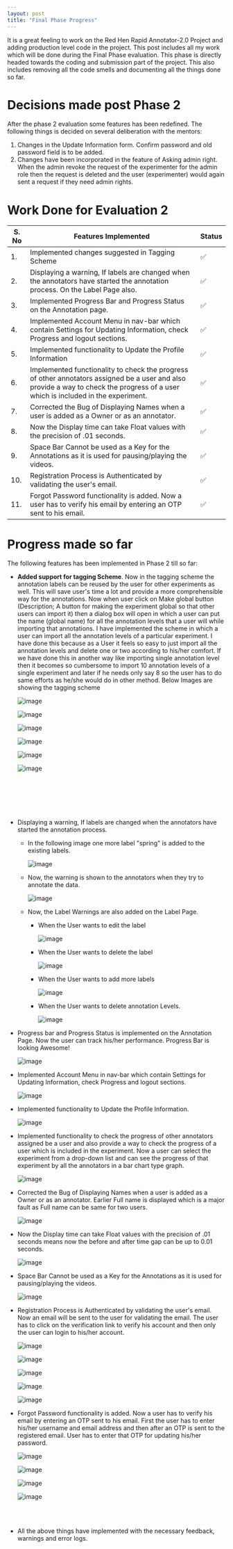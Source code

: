 ```yaml
---
layout: post
title: "Final Phase Progress"
---
```


It is a great feeling to work on the Red Hen Rapid Annotator-2.0 Project and adding production level code in the project. This post includes all my work which will be done during the Final Phase evaluation. This phase is directly headed towards the coding and submission part of the project. This also includes removing all the code smells and documenting all the things done so far.

# [](#header-1)Decisions made post Phase 2

After the phase 2 evaluation some features has been redefined. The following things is decided on several deliberation with the mentors:
1. Changes in the Update Information form. Confirm password and old password field is to be added.
2. Changes have been incorporated in the feature of Asking admin right. When the admin revoke the request of the experimenter for the admin role then the request is deleted and the user (experimenter) would again sent a request if they need admin rights.  

# [](#header-2) Work Done for Evaluation 2

| S. No | Features Implemented | Status  |
|---|-----|-----|
| 1. |Implemented changes suggested in Tagging Scheme|   ✅ |
| 2.|Displaying a warning, If labels are changed when the annotators have started the annotation process. On the Label Page also.|   ✅ |
| 3.| Implemented Progress Bar and Progress Status on the Annotation page. | ✅ |
| 4. | Implemented Account Menu in nav-bar which contain Settings for Updating Information, check Progress and logout sections. | ✅ |
| 5. | Implemented functionality to Update the Profile Information | ✅ |
| 6. | Implemented functionality to check the progress of other annotators assigned be a user and also provide a way to check the progress of a user which is included in the experiment. | ✅ |
| 7. | Corrected the Bug of Displaying Names when a user is added as a Owner or as an annotator. | ✅ |
| 8. | Now the Display time can take Float values with the precision of .01 seconds. | ✅ |
| 9. | Space Bar Cannot be used as a Key for the Annotations as it is used for pausing/playing the videos. | ✅ |
| 10. | Registration Process is Authenticated by validating the user's email. | ✅ |
| 11. | Forgot Password functionality is added. Now a user has to verify his email by entering an OTP sent to his email. | ✅ |

# [](#header-3) Progress made so far

The following features has been implemented in Phase 2 till so far:

* **Added support for tagging Scheme**. Now in the tagging scheme the annotation labels can be reused by the user for other experiments as well. This will save user's time a lot and provide a more comprehensible way for the annotations. Now when user click on Make global button (Description; A button for making the experiment global so that other users can import it) then a dialog box will open in which a user can put the name (global name) for all the annotation levels that a user will while importing that annotations. I have implemented the scheme in which a user can import all the annotation levels of a particular experiment. I have done this because as a User it feels so easy to just import all the annotation levels and delete one or two according to his/her comfort. If we have done this in another way like importing single annotation level then it becomes so cumbersome to import 10 annotation levels of a single experiment and later if he needs only say 8 so the user has to do same efforts as he/she would do in other method. Below Images are showing the tagging scheme
  

    ![image](https://github.com/gulshan-mittal/GSoC19-Blog/blob/master/assets/images/tag11.png?raw=true)


    ![image](https://github.com/gulshan-mittal/GSoC19-Blog/blob/master/assets/images/tag6.png?raw=true)
    
    ![image](https://github.com/gulshan-mittal/GSoC19-Blog/blob/master/assets/images/tag7.png?raw=true)
    
    ![image](https://github.com/gulshan-mittal/GSoC19-Blog/blob/master/assets/images/tag8.png?raw=true)


    ![image](https://github.com/gulshan-mittal/GSoC19-Blog/blob/master/assets/images/tag9.png?raw=true)
    
    ![image](https://github.com/gulshan-mittal/GSoC19-Blog/blob/master/assets/images/tag10.png?raw=true)


​    

​    

​    

* Displaying a warning, If labels are changed when the annotators have started the annotation process.

    * In the following image one more label "spring" is added to the existing labels.

        ![image](https://github.com/gulshan-mittal/GSoC19-Blog/blob/master/assets/images/changed_lables.png?raw=true)

    * Now, the warning is shown to the annotators when they try to annotate the data.

        ![image](https://github.com/gulshan-mittal/GSoC19-Blog/blob/master/assets/images/warning_labels.png?raw=true)

    * Now, the Label Warnings are also added on the Label Page.

        * When the User wants to edit the label

            ![image](https://github.com/gulshan-mittal/GSoC19-Blog/blob/master/assets/images/labels2.png?raw=true)

        * When the User wants to delete the label

            ![image](https://github.com/gulshan-mittal/GSoC19-Blog/blob/master/assets/images/label1.png?raw=true)

        * When the User wants to add more labels

            ![image](https://github.com/gulshan-mittal/GSoC19-Blog/blob/master/assets/images/labels3.png?raw=true)

        * When the User wants to delete annotation Levels.

            ![image](https://github.com/gulshan-mittal/GSoC19-Blog/blob/master/assets/images/labels4.png?raw=true)

* Progress bar and Progress Status is implemented on the Annotation Page. Now the user can track his/her performance. Progress Bar is looking Awesome! 

    ![image](https://github.com/gulshan-mittal/GSoC19-Blog/blob/master/assets/images/progress_bar.png?raw=true)

* Implemented Account Menu in nav-bar which contain Settings for Updating Information, check Progress and logout sections.

    ![image](https://github.com/gulshan-mittal/GSoC19-Blog/blob/master/assets/images/account_info.png?raw=true)

* Implemented functionality to Update the Profile Information.

    ![image](https://github.com/gulshan-mittal/GSoC19-Blog/blob/master/assets/images/update_info1.png?raw=true)

* Implemented functionality to check the progress of other annotators assigned be a user and also provide a way to check the progress of a user which is included in the experiment. Now a user can select the experiment from a drop-down list and can see the progress of that experiment by all the annotators in a bar chart type graph.

    ![image](https://github.com/gulshan-mittal/GSoC19-Blog/blob/master/assets/images/check_progress.png?raw=true)

* Corrected the Bug of Displaying Names when a user is added as a Owner or as an annotator.  Earlier Full name is displayed which is a major fault as Full name can be same for two users.

    ![image](https://github.com/gulshan-mittal/GSoC19-Blog/blob/master/assets/images/add_annotator.png?raw=true)

* Now the Display time can take Float values with the precision of .01 seconds means now the before and after time gap can be up to 0.01 seconds. 

    ![image](https://github.com/gulshan-mittal/GSoC19-Blog/blob/master/assets/images/display_time.png?raw=true)

* Space Bar Cannot be used as a Key for the Annotations as it is used for pausing/playing the videos.

    ![image](https://github.com/gulshan-mittal/GSoC19-Blog/blob/master/assets/images/space_key.png?raw=true)

* Registration Process is Authenticated by validating the user's email. Now an email will be sent to the user for validating the email. The user has to click on the verification link to verify his account and then only the user can login to his/her account.

    ![image](https://github.com/gulshan-mittal/GSoC19-Blog/blob/master/assets/images/otp_1.png?raw=true)

    ![image](https://github.com/gulshan-mittal/GSoC19-Blog/blob/master/assets/images/otp_2.png?raw=true)

    ![image](https://github.com/gulshan-mittal/GSoC19-Blog/blob/master/assets/images/otp_3.png?raw=true)

    ![image](https://github.com/gulshan-mittal/GSoC19-Blog/blob/master/assets/images/otp_4.png?raw=true)

    ![image](https://github.com/gulshan-mittal/GSoC19-Blog/blob/master/assets/images/otp_5.png?raw=true) 

* Forgot Password functionality is added. Now a user has to verify his email by entering an OTP sent to his email. First the user has to enter his/her username and email address and then after an OTP is sent to the registered email. User has to enter that OTP for updating his/her password. 

    ![image](https://github.com/gulshan-mittal/GSoC19-Blog/blob/master/assets/images/forgot_1.png?raw=true)


    ![image](https://github.com/gulshan-mittal/GSoC19-Blog/blob/master/assets/images/forgot_2.png?raw=true)


    ![image](https://github.com/gulshan-mittal/GSoC19-Blog/blob/master/assets/images/forgot_3.png?raw=true)


    ![image](https://github.com/gulshan-mittal/GSoC19-Blog/blob/master/assets/images/forgot_5.png?raw=true)


​    
​    

* All the above things have implemented with the necessary feedback, warnings and error logs. 